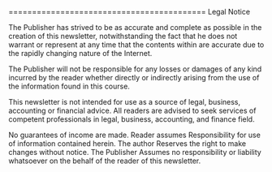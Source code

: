 ==========================================
Legal Notice

The Publisher has strived to be as accurate and complete as
possible in the creation of this newsletter, notwithstanding the
fact that he does not warrant or represent at any time that
the contents within are accurate due to the rapidly changing
nature of the Internet.

The Publisher will not be responsible for any losses or
damages of any kind incurred by the reader whether directly or
indirectly arising from the use of the information found in
this course.

This newsletter is not intended for use as a source of legal,
business, accounting or financial advice. All readers are
advised to seek services of competent professionals in legal,
business, accounting, and finance field.

No guarantees of income are made. Reader assumes
Responsibility for use of information contained herein. The author
Reserves the right to make changes without notice. The Publisher
Assumes no responsibility or liability whatsoever on the behalf of
the reader of this newsletter.
